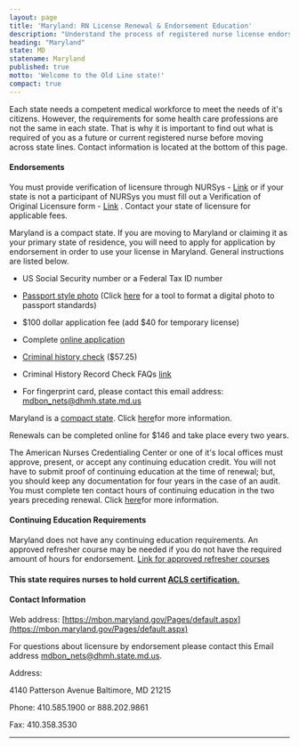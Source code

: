 ```yaml
---
layout: page
title: 'Maryland: RN License Renewal & Endorsement Education'
description: "Understand the process of registered nurse license endorsement, renewal, and continuing education in Maryland. Ensure the longevity of your nursing career.\r"
heading: "Maryland"
state: MD
statename: Maryland
published: true
motto: 'Welcome to the Old Line state!'
compact: true
---
```


Each state needs a competent medical workforce to meet the needs of it's
citizens. However, the requirements for some health care professions are
not the same in each state. That is why it is important to find out what
is required of you as a future or current registered nurse before moving
across state lines. Contact information is located at the bottom of this
page.

#### Endorsements

You must provide verification of licensure through NURSys -
[Link](https://www.nursys.com/) or if your state is not a participant of
NURSys you must fill out a Verification of Original Licensure form -
[Link](https://mbon.maryland.gov/Documents/verificationform.pdf) .
Contact your state of licensure for applicable fees.

Maryland is a compact state. If you are moving to Maryland or claiming
it as your primary state of residence, you will need to apply for
application by endorsement in order to use your license in Maryland.
General instructions are listed below.

-   US Social Security number or a Federal Tax ID number

-   [Passport style
    photo](https://travel.state.gov/content/travel/en/passports/how-apply/photos.html)
    (Click
    [here](https://travel.state.gov/content/travel/en/passports/how-apply/photos.html)
    for a tool to format a digital photo to passport standards)

-   \$100 dollar application fee (add \$40 for temporary license)

-   Complete [online
    application](https://license.mdbon.org/NETS/Home.asp)

-   [Criminal history
    check](https://mbon.maryland.gov/Pages/chrc-index.aspx) (\$57.25)

-   Criminal History Record Check FAQs
    [link](https://mbon.maryland.gov/Documents/FAQs%20CHRC%202.16%20REV.pdf)

-   For fingerprint card, please contact this email address:
    [mdbon\_nets@dhmh.state.md.us](mailto:mdbon_nets@dhmh.state.md.us?subject=Fingerprint%20Card&body=Hi%2C%0A%0AI%20was%20on%20the%20ACLS%20Training%20Center%20website%20RNMobility.com%20and%20read%20that%20I%20need%20to%20send%20an%20email%20here%20for%20my%20fingerprint%20card.%20Can%20you%20send%20me%20one%20so%20I%20can%20get%20licensed%20in%20Maryland%3F)

Maryland is a [compact state](https://www.ncsbn.org/bon-member-details/Maryland). Click
[here](https://www.ncsbn.org/bon-member-details/Maryland)for more information.

Renewals can be completed online for \$146 and take place every two
years.

The American Nurses Credentialing Center or one of it's local offices
must approve, present, or accept any continuing education credit. You
will not have to submit proof of continuing education at the time of
renewal; but, you should keep any documentation for four years in the
case of an audit. You must complete ten contact hours of continuing
education in the two years preceding renewal. Click
[here](http://www.health.ri.gov/for/nurses/index.php)for more
information.

#### Continuing Education Requirements

Maryland does not have any continuing education requirements. An
approved refresher course may be needed if you do not have the required
amount of hours for endorsement. [Link for approved refresher
courses](https://mbon.maryland.gov/Documents/approved-nurse-refresher-preceptorship-programs.pdf)

#### This state requires nurses to hold current [ACLS certification.](https://www.acls.net/maryland-acls-pals-bls)

#### Contact Information

Web address:
[https://mbon.maryland.gov/Pages/default.aspx](https://mbon.maryland.gov/Pages/default.aspx)

For questions about licensure by endorsement please contact this Email
address
[mdbon\_nets@dhmh.state.md.us](mailto:mdbon_nets@dhmh.state.md.us?subject=Licensure%20by%20endorsement&body=Hi%2C%0A%0AI%20was%20on%20the%20ACLS%20Training%20Center%20website%20RNMobility.com%20and%20read%20that%20I%20can%20send%20my%20questions%20about%20licensure%20by%20endorsement%20here).

Address:

4140 Patterson Avenue
Baltimore, MD 21215

Phone: 410.585.1900 or 888.202.9861

Fax: 410.358.3530

* * * * *
